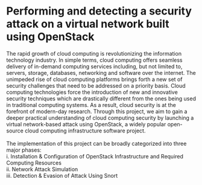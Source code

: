 <h1>Performing and detecting a security attack on a virtual network built using OpenStack</h1>
The rapid growth of cloud computing is revolutionizing the information technology industry. In
simple terms, cloud computing offers seamless delivery of in-demand computing services including,
but not limited to, servers, storage, databases, networking and software over the internet. The
unimpeded rise of cloud computing platforms brings forth a new set of security challenges that
need to be addressed on a priority basis. Cloud computing technologies force the introduction of
new and innovative security techniques which are drastically different from the ones being used in
traditional computing systems. As a result, cloud security is at the forefront of modern-day
research.
Through this project, we aim to gain a deeper practical understanding of cloud computing security
by launching a virtual network-based attack using OpenStack, a widely popular open-source cloud
computing infrastructure software project.<br><br>The implementation of this project can be broadly
categorized into three major phases:<br>
i. Installation & Configuration of OpenStack Infrastructure and Required Computing Resources<br>
ii. Network Attack Simulation<br>
iii. Detection & Evasion of Attack Using Snort<br>
